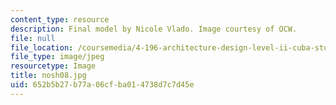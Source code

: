 ```yaml
---
content_type: resource
description: Final model by Nicole Vlado. Image courtesy of OCW.
file: null
file_location: /coursemedia/4-196-architecture-design-level-ii-cuba-studio-spring-2004/652b5b27b77a06cfba014738d7c7d45e_nosh08.jpg
file_type: image/jpeg
resourcetype: Image
title: nosh08.jpg
uid: 652b5b27-b77a-06cf-ba01-4738d7c7d45e
---
```

